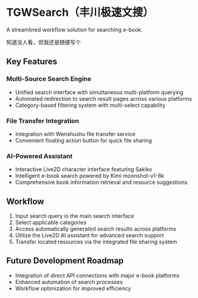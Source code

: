 # TGWSearch（丰川极速文搜）

A streamlined workflow solution for searching e-book.

知道没人看，但我还是随便写个

## Key Features

### Multi-Source Search Engine
- Unified search interface with simultaneous multi-platform querying
- Automated redirection to search result pages across various platforms
- Category-based filtering system with multi-select capability

### File Transfer Integration
- Integration with Wenshushu file transfer service
- Convenient floating action button for quick file sharing

### AI-Powered Assistant
- Interactive Live2D character interface featuring Sakiko
- Intelligent e-book search powered by Kimi moonshot-v1-8k
- Comprehensive book information retrieval and resource suggestions

## Workflow

1. Input search query in the main search interface
2. Select applicable categories
3. Access automatically generated search results across platforms
4. Utilize the Live2D AI assistant for advanced search support
5. Transfer located resources via the integrated file sharing system

## Future Development Roadmap

- Integration of direct API connections with major e-book platforms
- Enhanced automation of search processes
- Workflow optimization for improved efficiency